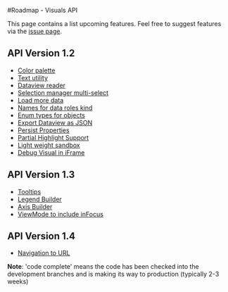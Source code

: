 #Roadmap - Visuals API

This page contains a list upcoming features. Feel free to suggest features via the [issue page](https://github.com/Microsoft/PowerBI-visuals/issues?q=is%3Aopen+is%3Aissue+label%3AFeature).

## API Version 1.2
* [Color palette](https://github.com/Microsoft/PowerBI-visuals/issues/28)
* [Text utility](https://github.com/Microsoft/PowerBI-visuals/issues/29)
* [Dataview reader](https://github.com/Microsoft/PowerBI-visuals/issues/30)
* [Selection manager multi-select](https://github.com/Microsoft/PowerBI-visuals/issues/31)
* [Load more data](https://github.com/Microsoft/PowerBI-visuals/issues/32)
* [Names for data roles kind](https://github.com/Microsoft/PowerBI-visuals/issues/38)
* [Enum types for objects](https://github.com/Microsoft/PowerBI-visuals/issues/39)
* [Export Dataview as JSON](https://github.com/Microsoft/PowerBI-visuals/issues/54)
* [Persist Properties](https://github.com/Microsoft/PowerBI-visuals/issues/33)
* [Partial Highlight Support](https://github.com/Microsoft/PowerBI-visuals/issues/66)
* [Light weight sandbox](https://github.com/Microsoft/PowerBI-visuals/issues/37)
* [Debug Visual in iFrame](https://github.com/Microsoft/PowerBI-visuals/issues/50)

## API Version 1.3
* [Tooltips](https://github.com/Microsoft/PowerBI-visuals/issues/34)
* [Legend Builder](https://github.com/Microsoft/PowerBI-visuals/issues/35)
* [Axis Builder](https://github.com/Microsoft/PowerBI-visuals/issues/36)
* [ViewMode to include inFocus](https://github.com/Microsoft/PowerBI-visuals/issues/53)

## API Version 1.4
* [Navigation to URL](https://github.com/Microsoft/PowerBI-visuals/issues/52)

**Note**: 'code complete' means the code has been checked into the development branches and is making its way to production (typically 2-3 weeks)
